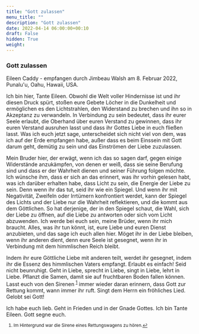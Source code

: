 ```yaml
---
title: "Gott zulassen"
menu_title: ""
description: "Gott zulassen"
date: 2022-04-14 06:00:00+00:10
draft: False
hidden: True
weight:
---
```

### Gott zulassen

Eileen Caddy - empfangen durch Jimbeau Walsh am 8. Februar 2022, Punalu'u, Oahu, Hawaii, USA.

Ich bin hier, Tante Eileen. Obwohl die Welt voller Hindernisse ist und ihr diesen Druck spürt, stoßen eure Gebete Löcher in die Dunkelheit und ermöglichen es den Lichtstrahlen, den Widerstand zu brechen und ihn so in Akzeptanz zu verwandeln. In Verbindung zu sein bedeutet, dass ihr eurer Seele erlaubt, die Oberhand über euren Verstand zu gewinnen, dass ihr euren Verstand ausruhen lasst und dass ihr Gottes Liebe in euch fließen lasst. Was ich euch jetzt sage, unterscheidet sich nicht viel von dem, was ich auf der Erde empfangen habe, außer dass es beim Einssein mit Gott darum geht, demütig zu sein und das Einströmen der Liebe zuzulassen.

Mein Bruder hier, der erwägt, wenn ich das so sagen darf, gegen einige Widerstände anzukämpfen, von denen er weiß, dass sie seine Berufung sind und dass er der Wahrheit dienen und seiner Führung folgen möchte. Ich wünsche ihm, dass er sich an das erinnert, was ihr vorhin gelesen habt, was ich darüber erhalten habe, dass Licht zu sein, die Energie der Liebe zu sein. Denn wenn ihr das tut, seid ihr wie ein Spiegel. Und wenn ihr mit Negativität, Zweifeln oder Irrtümern konfrontiert werdet, kann der Spiegel des Lichts und der Liebe nur die Wahrheit reflektieren, und die kommt aus dem Göttlichen. So hat derjenige, der in den Spiegel schaut, die Wahl, sich der Liebe zu öffnen, auf die Liebe zu antworten oder sich vom Licht abzuwenden. Ich werde bei euch sein, meine Brüder, wenn ihr mich braucht. Alles, was ihr tun könnt, ist, eure Liebe und euren Dienst anzubieten, und das sage ich euch allen hier. Möget ihr in der Liebe bleiben, wenn ihr anderen dient, denn eure Seele ist gesegnet, wenn ihr in Verbindung mit dem himmlischen Reich bleibt.

Indem ihr eure Göttliche Liebe mit anderen teilt, werdet ihr gesegnet, indem ihr die Essenz des himmlischen Vaters empfangt. Erlaubt es einfach! Seid nicht beunruhigt. Geht in Liebe, sprecht in Liebe, singt in Liebe, lehrt in Liebe. Pflanzt die Samen, damit sie auf fruchtbaren Boden fallen können. Lasst euch von den Sirenen <sup id="a1">[1](#f1)</sup> immer wieder daran erinnern, dass Gott zur Rettung kommt, wann immer ihr ruft. Singt dem Herrn ein fröhliches Lied. Gelobt sei Gott!

Ich habe euch lieb. Geht in Frieden und in der Gnade Gottes. Ich bin Tante Eileen. Gott segne euch.
<small>

1. <large id="f1"> Im Hintergrund war die Sirene eines Rettungswagens zu hören.[↩](#a1)
